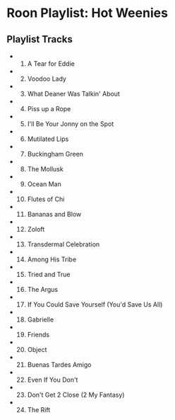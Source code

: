 # Roon Playlist: Hot Weenies

## Playlist Tracks


- 1. A Tear for Eddie
- 2. Voodoo Lady
- 3. What Deaner Was Talkin' About
- 4. Piss up a Rope
- 5. I'll Be Your Jonny on the Spot
- 6. Mutilated Lips
- 7. Buckingham Green
- 8. The Mollusk
- 9. Ocean Man
- 10. Flutes of Chi
- 11. Bananas and Blow
- 12. Zoloft
- 13. Transdermal Celebration
- 14. Among His Tribe
- 15. Tried and True
- 16. The Argus
- 17. If You Could Save Yourself (You'd Save Us All)
- 18. Gabrielle
- 19. Friends
- 20. Object
- 21. Buenas Tardes Amigo
- 22. Even If You Don't
- 23. Don't Get 2 Close (2 My Fantasy)
- 24. The Rift


